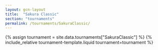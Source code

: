 ```yaml
---
layout: gcn-layout
title:  "Sakura Classic"
section: "tournaments"
permalink: /tournaments/SakuraClassic/
---
```


{% assign tournament = site.data.tournaments["SakuraClassic"] %}
{% include_relative tournament-template.liquid tournament=tournament %}
